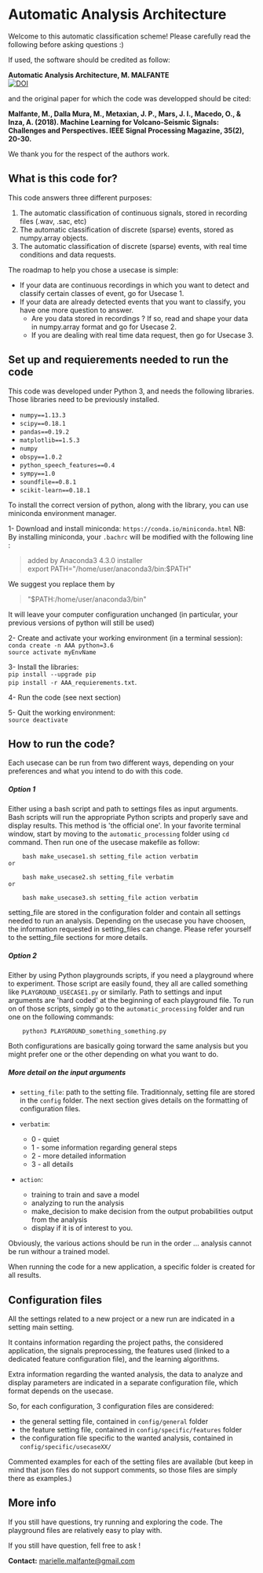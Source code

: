 # Automatic Analysis Architecture 

Welcome to this automatic classification scheme! Please carefully read the following before asking questions :)

If used, the software should be credited as follow:    

**Automatic Analysis Architecture, M. MALFANTE**   
[![DOI](https://zenodo.org/badge/DOI/10.5281/zenodo.1216028.svg)](https://doi.org/10.5281/zenodo.1216028)   

and the original paper for which the code was developped should be cited:   

**Malfante, M., Dalla Mura, M., Metaxian, J. P., Mars, J. I., Macedo, O., & Inza, A. (2018). Machine Learning for Volcano-Seismic Signals: Challenges and Perspectives. IEEE Signal Processing Magazine, 35(2), 20-30.**  

We thank you for the respect of the authors work.


## What is this code for?

This code answers three different purposes:

1. The automatic classification of continuous signals, stored in recording files (.wav, .sac, etc)
2. The automatic classification of discrete (sparse) events, stored as numpy.array objects. 
3. The automatic classification of discrete (sparse) events, with real time conditions and data requests. 

The roadmap to help you chose a usecase is simple:  

- If your data are continuous recordings in which you want to detect and classify certain classes of event, go for Usecase 1. 
- If your data are already detected events that you want to classify, you have one more question to answer. 
	- Are you data stored in recordings ? If so, read and shape your data in numpy.array format and go for Usecase 2. 
	- If you are dealing with real time data request, then go for Usecase 3. 

## Set up and requierements needed to run the code
This code was developed under Python 3, and needs the following libraries. Those libraries need to be previously installed.

- `numpy==1.13.3`
- `scipy==0.18.1`
- `pandas==0.19.2`
- `matplotlib==1.5.3`
- `numpy`
- `obspy==1.0.2`
- `python_speech_features==0.4`
- `sympy==1.0`
- `soundfile==0.8.1`
- `scikit-learn==0.18.1`

To install the correct version of python, along with the library, you can use miniconda environment manager. 

1- Download and install miniconda: `https://conda.io/miniconda.html` 
NB: By installing miniconda, your `.bachrc` will be modified with the following line : 

> 	added by Anaconda3 4.3.0 installer  
>	export PATH="/home/user/anaconda3/bin:$PATH"

We suggest you replace them by 
>	"$PATH:/home/user/anaconda3/bin"

It will leave your computer configuration unchanged (in particular, your previous versions of python will still be used)

2- Create and activate your working environment (in a terminal session):  
`conda create -n AAA python=3.6`  
`source activate myEnvName`

3- Install the libraries:  
`pip install --upgrade pip`  
`pip install -r AAA_requierements.txt`. 

4- Run the code (see next section)

5- Quit the working environment:  
`source deactivate` 



## How to run the code?

Each usecase can be run from two different ways, depending on your preferences and what you intend to do with this code.

##### Option 1
Either using a bash script and path to settings files as input arguments. Bash scripts will run the appropriate Python scripts and properly save and display results. This method is 'the official one'. In your favorite terminal window, start by moving to the `automatic_processing` folder using `cd` command. Then run one of the usecase makefile as follow:

		bash make_usecase1.sh setting_file action verbatim
	or 
		
		bash make_usecase2.sh setting_file verbatim
	or
		
		bash make_usecase3.sh setting_file action verbatim
		
setting\_file are stored in the configuration folder and contain all settings needed to run an analysis. Depending on the usecase you have choosen, the information requested in setting_files can change. Please refer yourself to the setting\_file sections for more details.	
		
##### Option 2
Either by using Python playgrounds scripts, if you need a playground where to experiment. Those script are easily found, they all are called something like `PLAYGROUND_USECASE1.py` or similarly. Path to settings and input arguments are 'hard coded' at the beginning of each playground file. To run on of those scripts, simply go to the `automatic_processing` folder and run one on the following commands: 

		python3 PLAYGROUND_something_something.py 
		

Both configurations are basically going torward the same analysis but you might prefer one or the other depending on what you want to do. 


##### More detail on the input arguments 

- `setting_file`: path to the setting file. Traditionnaly, setting file are stored in the `config` folder. The next section gives details on the formatting of configuration files. 

- `verbatim`: 
	- 0 - quiet
	- 1 - some information regarding general steps
	- 2 - more detailed information
	- 3 - all details

	
- `action`: 
	- training to train and save a model 
	- analyzing to run the analysis 
	- make_decision to make decision from the output probabilities output from the analysis
	- display if it is of interest to you.  
	
Obviously, the various actions should be run in the order ... analysis cannot be run withour a trained model. 

When running the code for a new application, a specific folder is created for all results. 


## Configuration files 
	 	
All the settings related to a new project or a new run are indicated in a setting main setting. 

It contains information regarding the project paths, the considered application, the signals preprocessing, the features used (linked to a dedicated feature configuration file), and the learning algorithms. 

Extra information regarding the wanted analysis, the data to analyze and display parameters are indicated in a separate configuration file, which format depends on the usecase. 

So, for each configuration, 3 configuration files are considered:

- the general setting file, contained in `config/general` folder
- the feature setting file, contained in `config/specific/features` folder
- the configuration file specific to the wanted analysis, contained in `config/specific/usecaseXX/`

Commented examples for each of the setting files are available (but keep in mind that json files do not support comments, so those files are simply there as examples.)


## More info	

If you still have questions, try running and exploring the code. 
The playground files are relatively easy to play with. 

If you still have question, fell free to ask ! 

**Contact:** marielle.malfante@gmail.com

